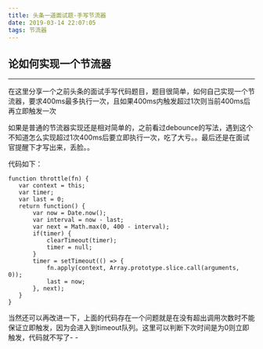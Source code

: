 ```yaml
---
title: 头条一道面试题-手写节流器
date: 2019-03-14 22:07:05
tags: 节流器
---
```


 ## 论如何实现一个节流器

 ---
 在这里分享一个之前头条的面试手写代码题目，题目很简单，如何自己实现一个节流器，要求400ms最多执行一次，且如果400ms内触发超过1次则当前400ms后再立即触发一次

 如果是普通的节流器实现还是相对简单的，之前看过debounce的写法，遇到这个不知道怎么实现超过1次400ms后要立即执行一次，吃了大亏。。最后还是在面试官提醒下才写出来，丢脸。。

 代码如下：
 ```
function throttle(fn) {
    var context = this;
    var timer;
    var last = 0;
    return function() {
        var now = Date.now();
        var interval = now - last;
        var next = Math.max(0, 400 - interval);
        if(timer) {
            clearTimeout(timer);
            timer = null;
        }
        timer = setTimeout(() => {
            fn.apply(context, Array.prototype.slice.call(arguments, 0));
            last = now;
        }, next);
    }
}
 ```
 当然还可以再改进一下，上面的代码存在一个问题就是在没有超出调用次数时不能保证立即触发，因为会进入到timeout队列。这里可以判断下次时间是为0则立即触发，代码就不写了- -
